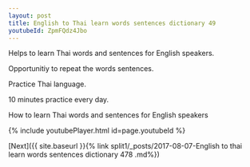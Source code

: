 ```yaml
---
layout: post
title: English to Thai learn words sentences dictionary 49 
youtubeId: ZpmFQdz4Jbo
---
```

 
 
Helps to learn Thai words and sentences for English speakers.

Opportunitiy to repeat the words sentences. 

Practice Thai language. 
 
10 minutes practice every day. 
 
How to learn Thai words and sentences for English speakers 
 
{% include youtubePlayer.html id=page.youtubeId %}
 
 
[Next]({{ site.baseurl }}{% link  split1/_posts/2017-08-07-English to thai learn words sentences dictionary 478 .md%})
 
